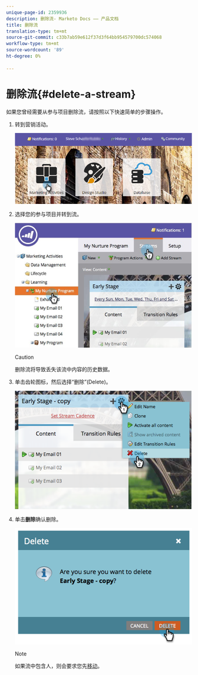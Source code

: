 ```yaml
---
unique-page-id: 2359936
description: 删除流- Marketo Docs —— 产品文档
title: 删除流
translation-type: tm+mt
source-git-commit: c33b7ab59e612f37d3f64bb954579700dc574068
workflow-type: tm+mt
source-wordcount: '89'
ht-degree: 0%

---
```



# 删除流{#delete-a-stream}

如果您曾经需要从参与项目删除流，请按照以下快速简单的步骤操作。

1. 转到营销活动。

   ![](assets/login-marketing-activities-1.png)

1. 选择您的参与项目并转到流。

   ![](assets/cloneasteam-2.jpg)

   >[!CAUTION]
   >
   >删除流将导致丢失该流中内容的历史数据。

1. 单击齿轮图标，然后选择“删除”(Delete)。

   ![](assets/image2014-9-15-17-3a47-3a27.png)

1. 单击&#x200B;**删除**&#x200B;确认删除。

   ![](assets/image2014-9-15-17-3a47-3a31.png)

   >[!NOTE]
   >
   >如果流中包含人，则会要求您先[移动](../../../../product-docs/core-marketo-concepts/smart-campaigns/program-flow-actions/change-engagement-program-stream.md)。


